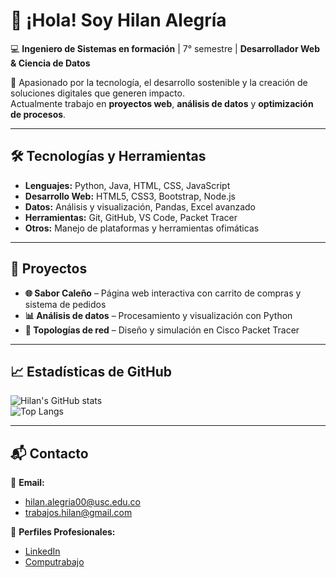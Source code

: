 # 👋 ¡Hola! Soy Hilan Alegría  

💻 **Ingeniero de Sistemas en formación** | 7° semestre | **Desarrollador Web & Ciencia de Datos**  

🎯 Apasionado por la tecnología, el desarrollo sostenible y la creación de soluciones digitales que generen impacto.  
Actualmente trabajo en **proyectos web**, **análisis de datos** y **optimización de procesos**.

---

## 🛠 Tecnologías y Herramientas
- **Lenguajes:** Python, Java, HTML, CSS, JavaScript  
- **Desarrollo Web:** HTML5, CSS3, Bootstrap, Node.js  
- **Datos:** Análisis y visualización, Pandas, Excel avanzado  
- **Herramientas:** Git, GitHub, VS Code, Packet Tracer  
- **Otros:** Manejo de plataformas y herramientas ofimáticas  

---

## 📂 Proyectos
- **🌐 Sabor Caleño** – Página web interactiva con carrito de compras y sistema de pedidos  
- **📊 Análisis de datos** – Procesamiento y visualización con Python  
- **📡 Topologías de red** – Diseño y simulación en Cisco Packet Tracer  

---

## 📈 Estadísticas de GitHub
![Hilan's GitHub stats](https://github-readme-stats.vercel.app/api?username=hilanalegria&show_icons=true&theme=tokyonight)  
![Top Langs](https://github-readme-stats.vercel.app/api/top-langs/?username=hilanalegria&layout=compact&theme=tokyonight)  

---

## 📬 Contacto
📧 **Email:**  
- hilan.alegria00@usc.edu.co  
- trabajos.hilan@gmail.com  

🔗 **Perfiles Profesionales:**  
- [LinkedIn](https://www.linkedin.com/in/hilan-alegria-yate-07063629a)  
- [Computrabajo](https://candidato.co.computrabajo.com/candidate/home)  
